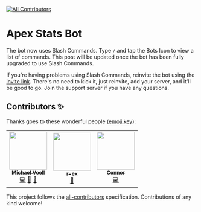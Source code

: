 <!-- ALL-CONTRIBUTORS-BADGE:START - Do not remove or modify this section -->

[![All Contributors](https://img.shields.io/badge/all_contributors-3-orange.svg?style=flat-square)](#contributors-)

<!-- ALL-CONTRIBUTORS-BADGE:END -->

# Apex Stats Bot

The bot now uses Slash Commands. Type `/` and tap the Bots Icon to view a list of commands. This post will be updated once the bot has been fully upgraded to use Slash Commands.

If you're having problems using Slash Commands, reinvite the bot using the [invite link](https://apexstats.dev/invite). There's no need to kick it, just reinvite, add your server, and it'll be good to go. Join the support server if you have any questions.

## Contributors ✨

Thanks goes to these wonderful people ([emoji key](https://allcontributors.org/docs/en/emoji-key)):

<!-- ALL-CONTRIBUTORS-LIST:START - Do not remove or modify this section -->
<!-- prettier-ignore-start -->
<!-- markdownlint-disable -->
<table>
  <tr>
    <td align="center"><a href="https://sdcore.github.io"><img src="https://avatars.githubusercontent.com/u/5140203?v=4?s=100" width="100px;" alt=""/><br /><sub><b>Michael Voell</b></sub></a><br /><a href="https://github.com/SDCore/Apex-Stats-Bot/commits?author=SDCore" title="Code">💻</a> <a href="#data-SDCore" title="Data">🔣</a> <a href="#design-SDCore" title="Design">🎨</a></td>
    <td align="center"><a href="http://stats.alphaleagues.com"><img src="https://avatars.githubusercontent.com/u/67599507?v=4?s=100" width="100px;" alt=""/><br /><sub><b>r-ex</b></sub></a><br /><a href="#data-r-ex" title="Data">🔣</a></td>
    <td align="center"><a href="https://connor.is-a.dev"><img src="https://avatars.githubusercontent.com/u/69979824?v=4?s=100" width="100px;" alt=""/><br /><sub><b>Connor</b></sub></a><br /><a href="https://github.com/SDCore/Apex-Stats-Bot/commits?author=ConnorDoesDev" title="Code">💻</a></td>
  </tr>
</table>

<!-- markdownlint-restore -->
<!-- prettier-ignore-end -->

<!-- ALL-CONTRIBUTORS-LIST:END -->

This project follows the [all-contributors](https://github.com/all-contributors/all-contributors) specification. Contributions of any kind welcome!

